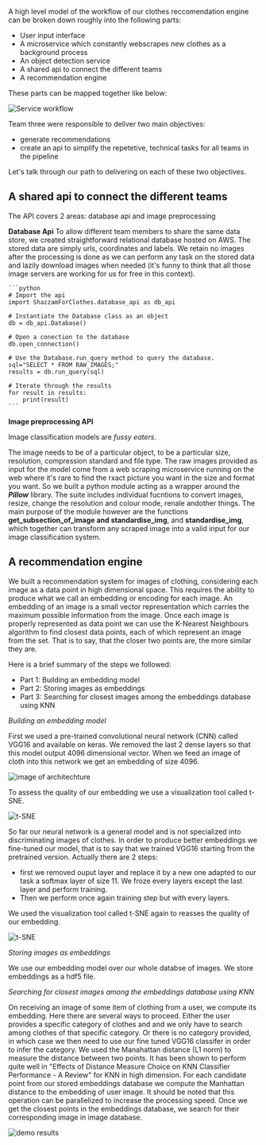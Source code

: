 A high level model of the workflow of our clothes reccomendation engine can be broken down roughly into the following parts:

- User input interface
- A microservice which constantly webscrapes new clothes as a background process
- An object detection service
- A shared api to connect the different teams
- A recommendation engine

These parts can be mapped together like below:

![Service workflow](https://github.com/DanielJohnHarty/DSTI_shazzam_for_clothes_image_processor/blob/master/Documents/imgs/user_shazzam_process.png)

Team three were responsible to deliver two main objectives:

- generate recommendations
- create an api to simplify the repetetive, technical tasks for all teams in the pipeline

Let's talk through our path to delivering on each of these two objectives.

## A shared api to connect the different teams

The API covers 2 areas: database api and image preprocessing

**Database Api**
To allow different team members to share the same data store, we created straightforward relational database hosted on AWS. The stored data are simply urls, coordinates and labels. We retain no images after the processing is done as we can perform any task on the stored data and lazily download images when needed (it's funny to think that all those image servers are working for us for free in this context).

    ```python
    # Import the api
    import ShazzamForClothes.database_api as db_api

    # Instantiate the Database class as an object
    db = db_api.Database()

    # Open a conection to the database
    db.open_connection()

    # Use the Database.run_query method to query the database.
    sql="SELECT * FROM RAW_IMAGES;"
    results = db.run_query(sql)

    # Iterate through the results
    for result in results:
        print(result)
    ```

**Image preprocessing API**

Image classification models are *fussy eaters*.

The image needs to be of a particular object, to be a particular size, resolution, compression standard and file type. The raw images provided as input for the model come from a web scraping microservice running on the web where it's rare to find the rxact picture you want in the size and format you want. So we built a python module acting as a wrapper around the  ***Pillow*** library. The suite includes individual fucntions to convert images, resize, change the resolution and colour mode, renale andother things. The main purpose of the module however are the functions **get_subsection_of_image and standardise_img**, and **standardise_img**, which together can transform any scraped image into a valid input for our image classification system.



## A recommendation engine

We built a recommendation system for images of clothing, considering each image as a data point in high dimensional space. This requires the ability to produce what we call an embedding or encoding for each image. An embedding of an image is a small vector representation which carries the maximum possible information from the image. Once each image is properly represented as data point we can use the K-Nearest Neighbours algorithm to find closest data points, each of which represent an image from the set. That is to say, that the closer two points are, the more similar they are.

Here is a brief summary of the steps we followed:

 - Part 1: Building an embedding model 
 - Part 2: Storing images as embeddings
 - Part 3: Searching for closest images among the embeddings database using KNN


*Building an embedding model*

First we used a pre-trained convolutional neural network (CNN) called VGG16 and available on keras. We removed the last 2 dense layers so that this model output 4096 dimensional vector. When we feed an image of cloth into this network we get an embedding of size 4096.

![image  of architechture](https://github.com/DanielJohnHarty/DSTI_shazzam_for_clothes_image_processor/blob/master/Documents/imgs/archivgg.png)

To assess the quality of our embedding we use a visualization tool called t-SNE. 

![t-SNE](https://github.com/DanielJohnHarty/DSTI_shazzam_for_clothes_image_processor/blob/master/Documents/imgs/fashion_tsne.png)

So far our neural network is a general model and is not specialized into discriminating images of clothes. In order to produce better embeddings we fine-tuned our model, that is to say that we trained VGG16 starting from the pretrained version. Actually there are 2 steps:
- first we removed ouput layer and replace it by a new one adapted to our task a softmax layer of size 11. We froze every layers except the last layer and perform training.
- Then we perform once again training step but with every layers.

We used the visualization tool called t-SNE again to reasses the quality of our embedding.

![t-SNE](https://github.com/DanielJohnHarty/DSTI_shazzam_for_clothes_image_processor/blob/master/Documents/imgs/fashion_tsne_ft11111.png)

*Storing images as embeddings*

We use our embedding model over our whole databse of images. We store embeddings as a hdf5 file.

*Searching for closest images among the embeddings database using KNN*

On receiving an image of some item of clothing from a user, we compute its embedding. Here there are several ways to proceed. Either the user provides a specific category of clothes and and we only have to search among clothes of that specific category. Or there is no category provided, in which case we then need to use our fine tuned VGG16 classifer in order to infer the category. We used the Manahattan distance (L1 norm) to measure the distance between two points. It has been shown to perform quite well in "Effects of Distance Measure Choice on KNN Classifier Performance - A Review" for KNN in high dimension. For each candidate point from our stored embeddings database we compute the Manhattan distance to the embedding of user image. It should be noted that this operation can be parallelized to increase the processing speed. Once we get the closest points in the embeddings database, we search for their corresponding image in image database.

![demo results](https://github.com/DanielJohnHarty/DSTI_shazzam_for_clothes_image_processor/blob/master/Documents/imgs/demo.png)
